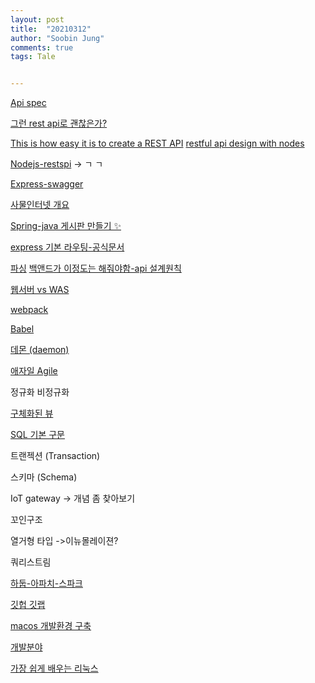 ```yaml
---
layout: post
title:  "20210312"
author: "Soobin Jung"
comments: true
tags: Tale


---
```


[Api spec](https://velog.io/@city7310/%EB%B0%B1%EC%97%94%EB%93%9C%EA%B0%80-%EC%9D%B4%EC%A0%95%EB%8F%84%EB%8A%94-%ED%95%B4%EC%A4%98%EC%95%BC-%ED%95%A8-4.-API-%EC%84%A4%EA%B3%84-%EC%9B%90%EC%B9%99%EA%B3%BC-%EC%A7%81%EB%A0%AC%ED%99%94-%ED%8F%AC%EB%A7%B7-%EA%B2%B0%EC%A0%95)

[그런 rest api로 괜찮은가?](https://youtube.com/watch?v=RP_f5dMoHFc&feature=share)

[This is how easy it is to create a REST API](https://link.medium.com/W9s8TDt0deb)
[restful api design with nodes](https://link.medium.com/Ltr5ft9Zdeb)

[Nodejs-restspi](https://www.a-mean-blog.com/ko/blog/Node-JS-API/_/%EA%B8%B0%EB%B3%B8-REST-API-%EB%A7%8C%EB%93%A4%EA%B8%B0) -> ㄱ ㄱ 

[Express-swagger](https://velog.io/@hyeong412/TIL-Express-%EC%97%90-Swagger-%EC%82%AC%EC%9A%A9%ED%95%98%EA%B8%B0-xkk43n5icz)

[사물인터넷 개요](https://cloud.google.com/solutions/iot-overview)

[Spring-java 게시판 만들기 ✨](https://kuzuro.blogspot.com/2019/08/1.html)

[express 기본 라우팅-공식문서](https://expressjs.com/ko/starter/basic-routing.html)

[파싱](https://na27.tistory.com/230) 
[백앤드가 이정도는 해줘야함-api 설계원칙](https://velog.io/@city7310/%EB%B0%B1%EC%97%94%EB%93%9C%EA%B0%80-%EC%9D%B4%EC%A0%95%EB%8F%84%EB%8A%94-%ED%95%B4%EC%A4%98%EC%95%BC-%ED%95%A8-4.-API-%EC%84%A4%EA%B3%84-%EC%9B%90%EC%B9%99%EA%B3%BC-%EC%A7%81%EB%A0%AC%ED%99%94-%ED%8F%AC%EB%A7%B7-%EA%B2%B0%EC%A0%95)

[웹서버 vs WAS](https://gmlwjd9405.github.io/2018/10/27/webserver-vs-was.html)

[webpack](https://nesoy.github.io/articles/2019-02/Webpack)

[Babel](https://bravenamme.github.io/2020/02/12/what-is-babel/)

[데몬 (daemon)](https://ko.wikipedia.org/wiki/%EB%8D%B0%EB%AA%AC_(%EC%BB%B4%ED%93%A8%ED%8C%85))

[애자일 Agile](http://naver.me/xpPVmBiY)



정규화 비정규화

[구체화된 뷰](https://cloud.google.com/bigquery/docs/materialized-views-intro?hl=ko)

[SQL 기본 구문](https://121202.tistory.com/26?category=541709)

트랜젝션 (Transaction)

스키마 (Schema)

IoT gateway -> 개념 좀 찾아보기

꼬인구조

열거형 타입 ->이뉴몰레이젼?



쿼리스트림

[하둡-아파치-스파크](http://naver.me/G7KSiC6Q)

[깃헙 깃랩](https://medium.com/@_diana_lee/github-gitlab%EC%9C%BC%EB%A1%9C-%ED%98%91%EC%97%85%ED%95%98%EB%8A%94-%ED%95%9C%EA%B0%80%EC%A7%80-%EB%B0%A9%EB%B2%95-feature-branch-workflow-9034441cf285)

[macos 개발환경 구축](https://subicura.com/2017/11/22/mac-os-development-environment-setup.html)

[개발분야](https://youtube.com/watch?v=wZ-djOD2FdE&feature=share)

[가장 쉽게 배우는 리눅스](https://youtube.com/watch?v=tPWBF13JIVk&feature=share)

